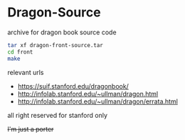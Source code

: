 # Dragon-Source
archive for dragon book source code

```bash
tar xf dragon-front-source.tar
cd front
make
```

relevant urls
- <https://suif.stanford.edu/dragonbook/>
- <http://infolab.stanford.edu/~ullman/dragon.html>
- <http://infolab.stanford.edu/~ullman/dragon/errata.html>

all right reserved for stanford only

~~I'm just a porter~~
